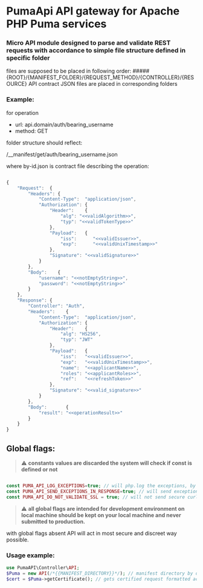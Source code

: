 # PumaApi API gateway for Apache PHP Puma services

### Micro API module designed to parse and validate REST requests with accordance to simple file structure defined in specific folder

files are supposed to be placed in following order:
#####{ROOT}/{MANIFEST_FOLDER}/{REQUEST_METHOD}/{CONTROLLER}/{RESOURCE}
API contract JSON files are placed in corresponding folders
### Example:
for operation 
* url: api.domain/auth/bearing_username
* method: GET
<p>folder structure should reflect:</p>
<p>/__manifest/get/auth/bearing_username.json</p>
<p>where by-id.json is contract file describing the operation:</p>

```javascript

{
	"Request":  {
		"Headers": {
			"Content-Type":  "application/json",
			"Authorization": {
				"Header":    {
					"alg": "<<validAlgorithm>>",
					"typ": "<<validTokenType>>"
				},
				"Payload":   {
					"iss":      "<<validIssuer>>",
					"exp":      "<<validUnixTimestamp>>"
				},
				"Signature": "<<validSignature>>"
			}
		},
		"Body":    {
			"username": "<<notEmptyString>>",
			"password": "<<notEmptyString>>"
		}
	},
	"Response": {
		"Controller": "Auth",
		"Headers":    {
			"Content-Type":  "application/json",
			"Authorization": {
				"Header":    {
					"alg": "HS256",
					"typ": "JWT"
				},
				"Payload":   {
					"iss":   "<<validIssuer>>",
					"exp":   "<<validUnixTimestamp>>",
					"name":  "<<applicantName>>",
					"roles": "<<applicantRoles>>",
					"ref":   "<<refreshToken>>"
				},
				"Signature": "<<valid_signature>>"
			}
		},
		"Body":       {
			"result": "<<operationResult>>"
		}
	}
}

```

## Global flags:
> :warning: **constants values are discarded the system will check if const is defined or not**
```php

const PUMA_API_LOG_EXCEPTIONS=true; // will php.log the exceptions, by default will not
const PUMA_API_SEND_EXCEPTIONS_IN_RESPONSE=true; // will send exceptions in JSON response instead of php.log
const PUMA_API_DO_NOT_VALIDATE_SSL = true; // will not send secure curl requests
```

> :warning: **all global flags are intended for development environment on local machine should be kept on your local machine and never submitted to production.**

with global flags absent API will act in most secure and discreet way possible.

### Usage example:
```php
use PumaAPI\Controller\API;
$Puma = new API(/*{{MANIFEST_DIRECTORY}}*/); // manifest directory by default is ROOT/__manifest/
$cert = $Puma->getCertificate(); // gets certified request formatted according to certificate file
```


